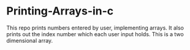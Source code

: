# Printing-Arrays-in-c
This repo prints numbers entered by user, implementing arrays.
It also prints out the index number which each user input holds.
This is a two dimensional array.
